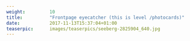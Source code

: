 ```yaml
---
weight:         10
title:          "Frontpage eyecatcher (this is level /photocards)"
date:           2017-11-13T15:37:04+01:00
teaserpic:      images/teaserpics/seeberg-2825904_640.jpg
---
```

